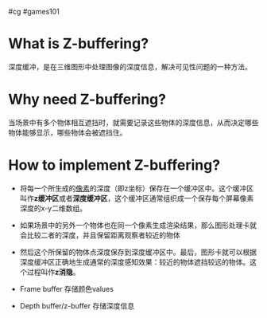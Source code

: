 #cg #games101

# What is Z-buffering?

深度缓冲，是在三维图形中处理图像的深度信息，解决可见性问题的一种方法。

# Why need Z-buffering?

当场景中有多个物体相互遮挡时，就需要记录这些物体的深度信息，从而决定哪些物体能够显示，哪些物体会被遮挡住。

# How to implement Z-buffering?

- 将每一个所生成的[像素](https://zh.wikipedia.org/wiki/%E5%83%8F%E7%B4%A0 "像素")的深度（即z坐标）保存在一个缓冲区中。这个缓冲区叫作**z缓冲区**或者**深度缓冲区**，这个缓冲区通常组织成一个保存每个屏幕像素深度的x-y二维数组。
- 如果场景中的另外一个物体也在同一个像素生成渲染结果，那么图形处理卡就会比较二者的深度，并且保留距离观察者较近的物体
- 然后这个所保留的物体点深度保存到深度缓冲区中。最后，图形卡就可以根据深度缓冲区正确地生成通常的深度感知效果：较近的物体遮挡较远的物体。这个过程叫作**z消隐**。

- Frame buffer 存储颜色values
- Depth buffer/z-buffer 存储深度信息


